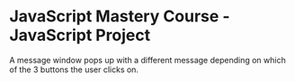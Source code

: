 # JavaScript Mastery Course - JavaScript Project

A message window pops up with a different message depending on which of the 3 buttons the user clicks on.
